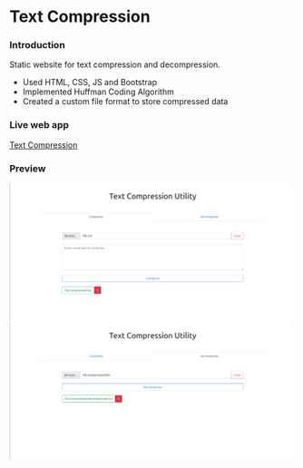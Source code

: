 # Text Compression
### Introduction
Static website for text compression and decompression.
- Used HTML, CSS, JS and Bootstrap
- Implemented Huffman Coding Algorithm
- Created a custom file format to store compressed data

### Live web app
[Text Compression](https://nitin-yadav-1.github.io/text_compression/)

### Preview
![Compress page](/images/1.png)
![Decompress page](/images/2.png)
